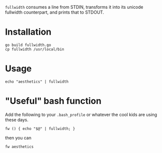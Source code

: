 `fullwidth` consumes a line from STDIN, transforms it into its unicode fullwidth counterpart, and prints that to STDOUT.

# Installation

```
go build fullwidth.go
cp fullwidth /usr/local/bin
```

# Usage

`echo "aesthetics" | fullwidth`

# "Useful" bash function

Add the following to your `.bash_profile` or whatever the cool kids are using these days.

`fw () { echo "$@" | fullwidth; }`

then you can

`fw aesthetics`
